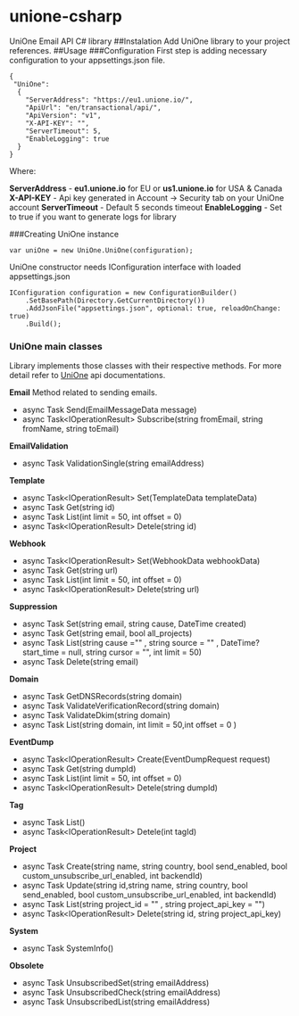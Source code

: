 # unione-csharp
UniOne Email API C# library
##Instalation
Add UniOne library to your project references.
##Usage
###Configuration
First step is adding necessary configuration to your appsettings.json file.

```
{
 "UniOne": 
  {
    "ServerAddress": "https://eu1.unione.io/",
    "ApiUrl": "en/transactional/api/",
    "ApiVersion": "v1",
    "X-API-KEY": "",
    "ServerTimeout": 5,
    "EnableLogging": true
  }
}
```

Where:

**ServerAddress** - __eu1.unione.io__ for EU or __us1.unione.io__ for USA & Canada
**X-API-KEY** - Api key generated in Account -> Security tab on your UniOne account
**ServerTimeout** - Default 5 seconds timeout
**EnableLogging** - Set to true if you want to generate logs for library

###Creating UniOne instance
```
var uniOne = new UniOne.UniOne(configuration);
```
UniOne constructor needs IConfiguration interface with loaded appsettings.json

```
IConfiguration configuration = new ConfigurationBuilder()
    .SetBasePath(Directory.GetCurrentDirectory())
    .AddJsonFile("appsettings.json", optional: true, reloadOnChange: true)
    .Build();
```

### UniOne main classes
Library implements those classes with their respective methods. For more detail refer to [UniOne](https://docs.unione.io/en/web-api) api documentations.

**Email**
Method related to sending emails.
- async Task<EmailResponseData> Send(EmailMessageData message)
- async Task<IOperationResult<string>> Subscribe(string fromEmail, string fromName, string toEmail)

**EmailValidation**
- async Task<EmailValidationData> ValidationSingle(string emailAddress)

**Template**
- async Task<IOperationResult<string>> Set(TemplateData templateData)
- async Task<TemplateData> Get(string id)
- async Task<TemplateList> List(int limit = 50, int offset = 0)
- async Task<IOperationResult<string>> Detele(string id)

**Webhook**
- async Task<IOperationResult<string>> Set(WebhookData webhookData)
- async Task<WebhookData> Get(string url)
- async Task<WebhookData> List(int limit = 50, int offset = 0)
- async Task<IOperationResult<string>> Delete(string url)

**Suppression**
- async Task<SuppressionData> Set(string email, string cause, DateTime created)
- async Task<SuppressionData> Get(string email, bool all_projects)
- async Task<SuppressionData> List(string cause ="" , string source = "" , DateTime? start_time = null, string cursor = "", int limit = 50)
- async Task<SuppressionData> Delete(string email)

**Domain**
- async Task<DomainData> GetDNSRecords(string domain)
- async Task<DomainData> ValidateVerificationRecord(string domain)
- async Task<DomainData> ValidateDkim(string domain)
- async Task<DomainList> List(string domain, int limit = 50,int offset = 0 )

**EventDump**
- async Task<IOperationResult<string>> Create(EventDumpRequest request)
- async Task<EventDumpRequest> Get(string dumpId)
- async Task<EventDumpList> List(int limit = 50, int offset = 0)
- async Task<IOperationResult<string>> Detele(string dumpId)

**Tag**
- async Task<TagList> List()
- async Task<IOperationResult<string>> Detele(int tagId)

**Project**
- async Task<ProjectInputData> Create(string name, string country, bool send_enabled, bool custom_unsubscribe_url_enabled, int backendId)
- async Task<ProjectInputData> Update(string id,string name, string country, bool send_enabled, bool custom_unsubscribe_url_enabled, int backendId)
- async Task<ProjectDataList> List(string project_id = "" , string project_api_key = "")
- async Task<IOperationResult<string>> Delete(string id, string project_api_key)

**System**
- async Task<SystemInfoData> SystemInfo()

**Obsolete**
- async Task<UnsubscribedData> UnsubscribedSet(string emailAddress)
- async Task<UnsubscribedData> UnsubscribedCheck(string emailAddress)
- async Task<UnsubscribedList> UnsubscribedList(string emailAddress)
